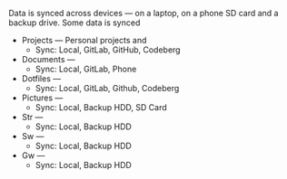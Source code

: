 Data is synced across devices — on a laptop, on a phone SD card and a backup drive. Some data is synced

* Projects — Personal projects and 
	* Sync: Local, GitLab, GitHub, Codeberg
* Documents —
	* Sync: Local, GitLab, Phone
* Dotfiles —
	* Sync: Local, GitLab, Github, Codeberg
* Pictures —
	* Sync: Local, Backup HDD, SD Card
* Str —
	* Sync: Local, Backup HDD
* Sw —
	* Sync: Local, Backup HDD
* Gw —
	* Sync: Local, Backup HDD